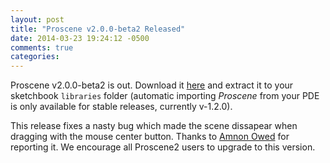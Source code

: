```yaml
---
layout: post
title: "Proscene v2.0.0-beta2 Released"
date: 2014-03-23 19:24:12 -0500
comments: true
categories: 
---
```


Proscene v2.0.0-beta2 is out. Download it [here](https://github.com/remixlab/proscene/releases/download/v-2.0.0-beta.2/proscene-2.0.0-beta.2.zip) 
and extract it to your sketchbook `libraries` folder (automatic importing *Proscene* from your PDE is only available for stable releases, currently v-1.2.0).

This release fixes a nasty bug which made the scene dissapear when dragging with the mouse center button. Thanks to [Amnon Owed](https://twitter.com/AmnonOwed/media)
for reporting it. We encourage all Proscene2 users to upgrade to this version.